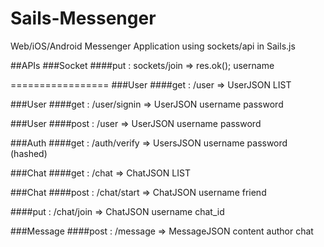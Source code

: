Sails-Messenger
===============

Web/iOS/Android Messenger Application using sockets/api in Sails.js


##APIs
###Socket
####put : sockets/join => res.ok();
    username

=================
###User
####get : /user => UserJSON LIST

###User
####get : /user/signin => UserJSON
    username
    password

###User
####post : /user => UserJSON
    username
    password

###Auth
####get : /auth/verify => UsersJSON 
    username
    password (hashed)

###Chat
####get : /chat => ChatJSON LIST

###Chat
####post : /chat/start => ChatJSON
	username
	friend

####put : /chat/join => ChatJSON
	username
	chat_id

###Message
####post : /message => MessageJSON
	content
	author
	chat

